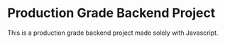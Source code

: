 # Production Grade Backend Project

This is a production grade backend project made solely with Javascript.

